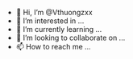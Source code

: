 - 👋 Hi, I’m @Vthuongzxx
- 👀 I’m interested in ...
- 🌱 I’m currently learning ...
- 💞️ I’m looking to collaborate on ...
- 📫 How to reach me ...

<!---
Vthuongzxx/Vthuongzxx is a ✨ special ✨ repository because its `README.md` (this file) appears on your GitHub profile.
You can click the Preview link to take a look at your changes.
--->
